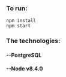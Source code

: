 ### To run:

```
npm install
npm start
```
### The technologies:

#### --PostgreSQL
#### --Node v8.4.0